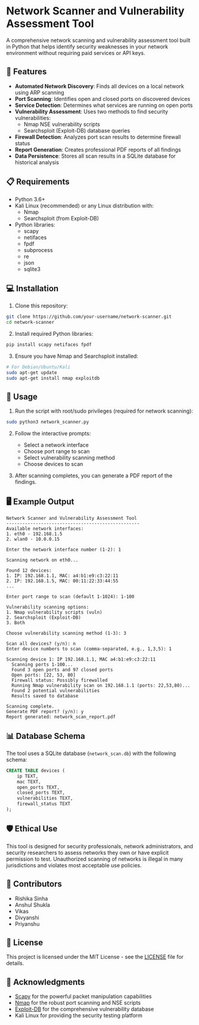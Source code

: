 # Network Scanner and Vulnerability Assessment Tool

A comprehensive network scanning and vulnerability assessment tool built in Python that helps identify security weaknesses in your network environment without requiring paid services or API keys.

## 🚀 Features

- **Automated Network Discovery**: Finds all devices on a local network using ARP scanning
- **Port Scanning**: Identifies open and closed ports on discovered devices
- **Service Detection**: Determines what services are running on open ports
- **Vulnerability Assessment**: Uses two methods to find security vulnerabilities:
  - Nmap NSE vulnerability scripts
  - Searchsploit (Exploit-DB) database queries
- **Firewall Detection**: Analyzes port scan results to determine firewall status
- **Report Generation**: Creates professional PDF reports of all findings
- **Data Persistence**: Stores all scan results in a SQLite database for historical analysis

## 📋 Requirements

- Python 3.6+
- Kali Linux (recommended) or any Linux distribution with:
  - Nmap
  - Searchsploit (from Exploit-DB)
- Python libraries:
  - scapy
  - netifaces
  - fpdf
  - subprocess
  - re
  - json
  - sqlite3

## 💻 Installation

1. Clone this repository:
```bash
git clone https://github.com/your-username/network-scanner.git
cd network-scanner
```

2. Install required Python libraries:
```bash
pip install scapy netifaces fpdf
```

3. Ensure you have Nmap and Searchsploit installed:
```bash
# For Debian/Ubuntu/Kali
sudo apt-get update
sudo apt-get install nmap exploitdb
```

## 🔧 Usage

1. Run the script with root/sudo privileges (required for network scanning):
```bash
sudo python3 network_scanner.py
```

2. Follow the interactive prompts:
   - Select a network interface
   - Choose port range to scan
   - Select vulnerability scanning method
   - Choose devices to scan

3. After scanning completes, you can generate a PDF report of the findings.

## 🖥️ Example Output

```
Network Scanner and Vulnerability Assessment Tool
--------------------------------------------------
Available network interfaces:
1. eth0 - 192.168.1.5
2. wlan0 - 10.0.0.15

Enter the network interface number (1-2): 1

Scanning network on eth0...

Found 12 devices:
1. IP: 192.168.1.1, MAC: a4:b1:e9:c3:22:11
2. IP: 192.168.1.5, MAC: 00:11:22:33:44:55
...

Enter port range to scan (default 1-1024): 1-100

Vulnerability scanning options:
1. Nmap vulnerability scripts (vuln)
2. Searchsploit (Exploit-DB)
3. Both

Choose vulnerability scanning method (1-3): 3

Scan all devices? (y/n): n
Enter device numbers to scan (comma-separated, e.g., 1,3,5): 1

Scanning device 1: IP 192.168.1.1, MAC a4:b1:e9:c3:22:11
  Scanning ports 1-100...
  Found 3 open ports and 97 closed ports
  Open ports: [22, 53, 80]
  Firewall status: Possibly firewalled
  Running Nmap vulnerability scan on 192.168.1.1 (ports: 22,53,80)...
  Found 2 potential vulnerabilities
  Results saved to database

Scanning complete.
Generate PDF report? (y/n): y
Report generated: network_scan_report.pdf
```

## 📊 Database Schema

The tool uses a SQLite database (`network_scan.db`) with the following schema:

```sql
CREATE TABLE devices (
    ip TEXT, 
    mac TEXT, 
    open_ports TEXT, 
    closed_ports TEXT, 
    vulnerabilities TEXT, 
    firewall_status TEXT
);
```

## 🛡️ Ethical Use

This tool is designed for security professionals, network administrators, and security researchers to assess networks they own or have explicit permission to test. Unauthorized scanning of networks is illegal in many jurisdictions and violates most acceptable use policies.

## 👥 Contributors

- Rishika Sinha
- Anshul Shukla
- Vikas
- Divyanshi
- Priyanshu

## 📄 License

This project is licensed under the MIT License - see the [LICENSE](LICENSE) file for details.

## 🌟 Acknowledgments

- [Scapy](https://scapy.net/) for the powerful packet manipulation capabilities
- [Nmap](https://nmap.org/) for the robust port scanning and NSE scripts
- [Exploit-DB](https://www.exploit-db.com/) for the comprehensive vulnerability database
- Kali Linux for providing the security testing platform
